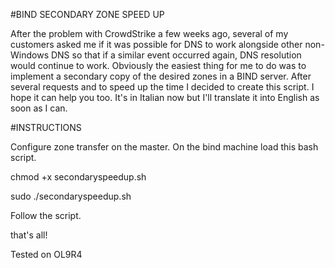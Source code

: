 #BIND SECONDARY ZONE SPEED UP

After the problem with CrowdStrike a few weeks ago, several of my customers asked me if it was possible for DNS to work alongside other non-Windows DNS so that if a similar event occurred again, DNS resolution would continue to work.
Obviously the easiest thing for me to do was to implement a secondary copy of the desired zones in a BIND server.
After several requests and to speed up the time I decided to create this script. I hope it can help you too. It's in Italian now but I'll translate it into English as soon as I can.

#INSTRUCTIONS

Configure zone transfer on the master.
On the bind machine load this bash script.

chmod +x secondaryspeedup.sh


sudo ./secondaryspeedup.sh

Follow the script.

that's all!

Tested on OL9R4
